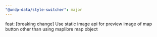 ```yaml
---
"@undp-data/style-switcher": major
---
```


feat: [breaking change] Use static image api for preview image of map button other than using maplibre map object
